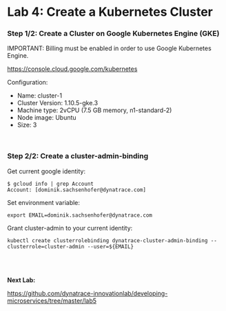 # Lab 4: Create a Kubernetes Cluster

### Step 1/2: Create a Cluster on Google Kubernetes Engine (GKE)

IMPORTANT: Billing must be enabled in order to use Google Kubernetes Engine.

https://console.cloud.google.com/kubernetes

Configuration:
- Name: cluster-1
- Cluster Version: 1.10.5-gke.3
- Machine type: 2vCPU (7.5 GB memory, n1-standard-2)
- Node image: Ubuntu
- Size: 3

<br>

### Step 2/2: Create a cluster-admin-binding

Get current google identity:

```
$ gcloud info | grep Account
Account: [dominik.sachsenhofer@dynatrace.com]
```

Set environment variable:

```
export EMAIL=dominik.sachsenhofer@dynatrace.com
```

Grant cluster-admin to your current identity:

```
kubectl create clusterrolebinding dynatrace-cluster-admin-binding --clusterrole=cluster-admin --user=${EMAIL}
```

<br>
<br>

__Next Lab:__

https://github.com/dynatrace-innovationlab/developing-microservices/tree/master/lab5
